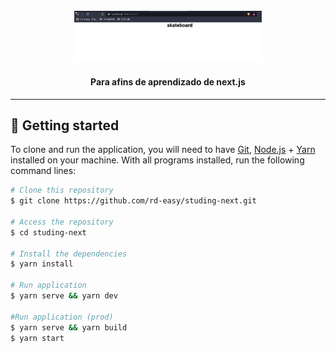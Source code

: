 <br>
<div align="center">
  <img width="300" alt="NextJS-ChakraUI" src="./.github/assets/print.png" />

  <h4 align="center">
     Para afins de aprendizado de next.js
  </h4>
</div>

---

## 🚀 Getting started

To clone and run the application, you will need to have [Git](https://git-scm.com), [Node.js](https://nodejs.org) + [Yarn](https://yarnpkg.com) installed on your machine. With all programs installed, run the following command lines:


```bash
# Clone this repository
$ git clone https://github.com/rd-easy/studing-next.git

# Access the repository
$ cd studing-next

# Install the dependencies
$ yarn install

# Run application
$ yarn serve && yarn dev

#Run application (prod)
$ yarn serve && yarn build
$ yarn start
```

